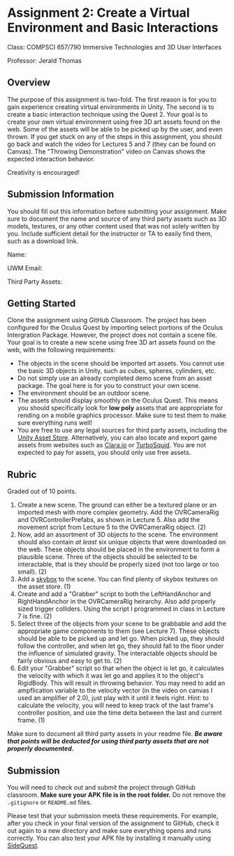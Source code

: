 # Assignment 2: Create a Virtual Environment and Basic Interactions

Class: COMPSCI 657/790 Immersive Technologies and 3D User Interfaces

Professor: Jerald Thomas

## Overview

The purpose of this assignment is two-fold. The first reason is for you to gain experience creating virtual environments in Unity. The second is to create a basic interaction technique using the Quest 2. Your goal is to create your own virtual environment using free 3D art assets found on the web. Some of the assets will be able to be picked up by the user, and even thrown.  If you get stuck on any of the steps in this assignment, you should go back and watch the video for Lectures 5 and 7 (they can be found on Canvas). The "Throwing Demonstration" video on Canvas shows the expected interaction behavior.

Creativity is encouraged!

## Submission Information

You should fill out this information before submitting your assignment.  Make sure to document the name and source of any third party assets such as 3D models, textures, or any other content used that was not solely written by you.  Include sufficient detail for the instructor or TA to easily find them, such as a download link.

Name: 

UWM Email:

Third Party Assets:

## Getting Started

Clone the assignment using GitHub Classroom. The project has been configured for the Oculus Quest by importing select portions of the Oculus Intergration Package. However, the project does not contain a scene file.  Your goal is to create a new scene using free 3D art assets found on the web, with the following requirements:

- The objects in the scene should be imported art assets.  You cannot use the basic 3D objects in Unity, such as cubes, spheres, cylinders, etc. 
- Do not simply use an already completed demo scene from an asset package.  The goal here is for you to construct your own scene.
- The environment should be an outdoor scene.  
- The assets should display smoothly on the Oculus Quest.  This means you should specifically look for **low poly** assets that are appropriate for rending on a mobile graphics processor.  Make sure to test them to make sure everything runs well!
- You are free to use any legal sources for third party assets, including the [Unity Asset Store](https://assetstore.unity.com/).  Alternatively, you can also locate and export game assets from websites such as [Clara.io](https://clara.io/) or [TurboSquid](https://www.turbosquid.com/Search/3D-Models/free). You are not expected to pay for assets, you should only use free assets.

## Rubric

Graded out of 10 points. 

1. Create a new scene. The ground can either be a textured plane or an imported mesh with more complex geometry. Add the OVRCameraRig and OVRControllerPrefabs, as shown in Lecture 5. Also add the movement script from Lecture 5 to the OVRCameraRig object. (2)
1. Now, add an assortment of 3D objects to the scene.  The environment should also contain *at least* six unique objects that were downloaded on the web. These objects should be placed in the environment to form a plausible scene. Three of the objects should be selected to be interactable, that is they should be properly sized (not too large or too small). (2)
1. Add a [skybox](https://medium.com/nerd-for-tech/tip-of-the-day-skybox-101-in-unity3d-d0b043ece592) to the scene. You can find plenty of skybox textures on the asset store. (1)
1. Create and add a "Grabber" script to both the LeftHandAnchor and RightHandAnchor in the OVRCameraRig heirarchy. Also add properly sized trigger colliders. Using the script I programmed in class in Lecture 7 is fine. (2)
1. Select three of the objects from your scene to be grabbable and add the appropriate game components to them (see Lecture 7). These objects should be able to be picked up and let go. When picked up, they should follow the controller, and when let go, they should fall to the floor under the influence of simulated gravity. The interactable objects should be fairly obvious and easy to get to. (2)
1. Edit your "Grabber" script so that when the object is let go, it calculates the velocity with which it was let go and applies it to the object's RigidBody. This will result in throwing behavior. You may need to add an ampflication variable to the velocity vector (in the video on canvas I used an amplifier of 2.0), just play with it until it feels right. Hint: to calculate the velocity, you will need to keep track of the last frame's controller position, and use the time delta between the last and current frame. (1)



Make sure to document all third party assets in your readme file. ***Be aware that points will be deducted for using third party assets that are not properly documented.***

## Submission

You will need to check out and submit the project through GitHub classroom.  **Make sure your APK file is in the root folder.** Do not remove the `.gitignore` or `README.md` files.

Please test that your submission meets these requirements.  For example, after you check in your final version of the assignment to GitHub, check it out again to a new directory and make sure everything opens and runs correctly.  You can also test your APK file by installing it manually using [SideQuest](https://sidequestvr.com/).

